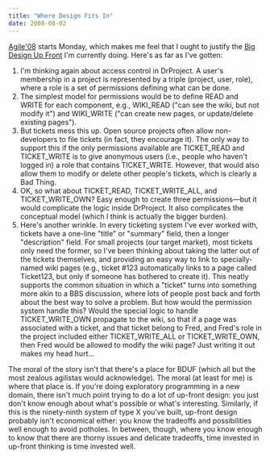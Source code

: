 ```yaml
---
title: "Where Design Fits In"
date: 2008-08-02
---
```

<a href="http://www.agile2008.org/">Agile'08</a> starts Monday, which makes me feel that I ought to justify the <a href="http://c2.com/xp/BigDesignUpFront.html">Big Design Up Front</a> I'm currently doing.  Here's as far as I've gotten:
<ol>
  <li>I'm thinking again about access control in DrProject. A user's membership in a project is represented by a triple (project, user, role), where a role is a set of permissions defining what can be done.</li>
  <li>The simplest model for permissions would be to define READ and WRITE for each component, e.g., WIKI_READ ("can see the wiki, but not modify it") and WIKI_WRITE ("can create new pages, or update/delete existing pages").</li>
  <li>But tickets mess this up.  Open source projects often allow non-developers to file tickets (in fact, they encourage it). The only way to support this if the only permissions available are TICKET_READ and TICKET_WRITE is to give anonymous users (i.e., people who haven't logged in) a role that contains TICKET_WRITE. However, that would also allow them to modify or delete other people's tickets, which is clearly a Bad Thing.</li>
  <li>OK, so what about TICKET_READ, TICKET_WRITE_ALL, and TICKET_WRITE_OWN? Easy enough to create three permissions—but it would complicate the logic inside DrProject. It also complicates the conceptual model (which I think is actually the bigger burden).</li>
  <li>Here's another wrinkle. In every ticketing system I've ever worked with, tickets have a one-line "title" or "summary" field, then a longer "description" field. For small projects (our target market), most tickets only need the former, so I've been thinking about taking the latter out of the tickets themselves, and providing an easy way to link to specially-named wiki pages (e.g., ticket #123 automatically links to a page called Ticket123, but only if someone has bothered to create it). This neatly supports the common situation in which a "ticket" turns into something more akin to a BBS discussion, where lots of people post back and forth about the best way to solve a problem. But how would the permission system handle this? Would the special logic to handle TICKET_WRITE_OWN propagate to the wiki, so that if a page was associated with a ticket, and that ticket belong to Fred, and Fred's role in the project included either TICKET_WRITE_ALL or TICKET_WRITE_OWN, then Fred would be allowed to modify the wiki page?  Just writing it out makes my head hurt…</li>
</ol>
The moral of the story isn't that there's a place for BDUF (which all but the most zealous agilistas would acknowledge).  The moral (at least for me) is where that place is.  If you're doing exploratory programming in a new domain, there isn't much point trying to do a lot of up-front design: you just don't know enough about what's possible or what's interesting.  Similarly, if this is the ninety-ninth system of type X you've built, up-front design probably isn't economical either: you know the tradeoffs and possibilities well enough to avoid potholes.  In between, though, where you know enough to know that there are thorny issues and delicate tradeoffs, time invested in up-front thinking is time invested well.
